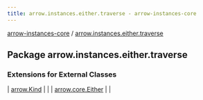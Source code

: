 ```yaml
---
title: arrow.instances.either.traverse - arrow-instances-core
---
```


[arrow-instances-core](../index.html) / [arrow.instances.either.traverse](./index.html)

## Package arrow.instances.either.traverse

### Extensions for External Classes

| [arrow.Kind](arrow.-kind/index.html) |  |
| [arrow.core.Either](arrow.core.-either/index.html) |  |

